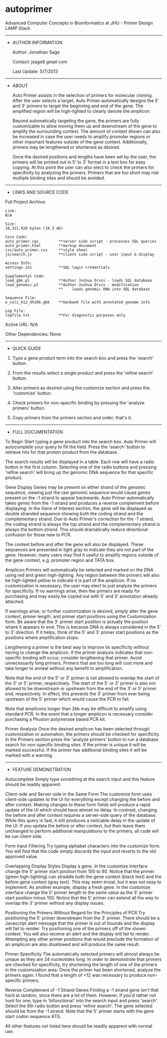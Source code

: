 autoprimer
==========

Advanced Computer Concepts in Bioinformatics at JHU - Primer Design LAMP Stack

************************************************************************
* AUTHOR INFORMATION

  Author: Jonathan Sage
  
  Contact: jsage8 gmail com
  
  Last Update: 5/7/2013

************************************************************************
* ABOUT

  Auto Primer assists in the selection of primers for molecular cloning. 
  After the user selects a target, Auto Primer automatically designs the 
  5' and 3' primers to target the beginning and end of the gene. The 
  amplified region will be high-lighted to clearly denote the amplicon.
  
  Beyond automatically targeting the gene, the primers are fully 
  customizable to allow moving them up and downstream of the gene to 
  amplify the surrounding context. The amount of context shown can also be 
  increased in case the user needs to amplify promoter regions or other 
  important features outside of the gene context. Additionally, primers 
  may be lengthened or shortened as desired.
  
  Once the desired positions and lengths have been set by the user, the 
  primers will be printed out in 5' to 3' format in a text box for easy 
  copying. At this point the user can also elect to check the primers for 
  specificity by analyzing the primers. Primers that are too short may 
  risk multiple binding sites and should be avoided.

************************************************************************
* LINKS AND SOURCE CODE

Full Project Archive:
	
	Link:
	N/A
	
	Size:
	10,321,920 bytes (10.3 mb)
	
	Core Code:
	auto_primer.cgi			**server side script - processes SQL queries
	auto_primer.html		**markup document
	css/auto_primer.css		**style sheet
	js/search.js			**client side script - user input & display
	
	Access Info:
	settings.ini			**SQL login credentials
	
	Supplemental Code:
	load_gbk.pl				**Author Joshua Orvis - loads SQL database
	load_genomic.pl			**Author Joshua Orvis - modification 
	                        **    loads genomic DNA into SQL database
	
	Sequence File:
	e_coli_k12_dh10b.gbk	**Genbank file with annotated genome info
	
	Log File:
	logfile.txt				**For diagnostic purposes only

Active URL:
	N/A
	
Other Dependencies:
	None

************************************************************************
* QUICK GUIDE

1. Type a gene product term into the search box and press the 'search' 
	button.
	
2. From the results select a single product and press the 
	'refine search' button.
	
3. Alter primers as desired using the customize section and press the 
	'customize' button.
	
4. Check primers for non-specific binding by pressing the 
	'analyze primers' button.
	
5. Copy primers from the primers section and order; that's it.

************************************************************************
* FULL DOCUMENTATION

To Begin
Start typing a gene product into the search box. Auto Primer will 
autocomplete your query to fill the field. Press the 'search' button to 
retrieve hits for that protein product from the database.

The search results will be displayed in a table. Each row will have a 
radio button in the first column. Selecting one of the radio buttons and 
pressing 'refine search' will bring up the genomic DNA sequence for that 
specific product.

Gene Display
Genes may be present on either strand of the genomic sequence, viewing 
just the raw genomic sequence would cause genes present on the -1 strand 
to appear backwards. Auto Primer automatically takes genes from the -1 
strand and produces a reverse complement before displaying. In the Gene 
of Interest section, the gene will be displayed as double stranded 
sequence showing both the coding strand and the complementary strand. 
Due to Auto Primer's correction for the -1 strand, the coding strand is 
always the top strand and the complementary strand is always the bottom 
strand. This should dramatically reduce directional confusion for those 
new to PCR.

The context before and after the gene will also be displayed. These 
sequences are presented in light gray to indicate they are not part of 
the gene. However, many users may find it useful to amplify regions 
outside of the gene context, e.g. promoter region and TATA box.

Amplicon
Primers will automatically be selected and marked on the DNA using red 
and green high-lighting. Any region between the primers will also be 
high-lighted yellow to indicate it is part of the amplicon. If no 
customization is necessary, the user may elect to just analyze the 
primers for specificity. If no warnings arise, then the primers are 
ready for purchasing and may easily be copied out with 5' and 3' 
annotation already attached.

If warnings arise, or further customization is desired, simply alter 
the gene context, primer length, and primer start positions using the 
Customization form. Be aware that the 3' primer start position is 
actually the position where it appears to end. This is because DNA 
is always considered in the 5' to 3' direction. If it helps, think of 
the 5' and 3' primer start positions as the positions where 
amplification stops.

Lengthening a primer is the best way to improve its specificity without 
having to change the amplicon. If the primer analysis indicates that 
non-specific binding will occur, consider lengthening that primer. 
Avoid unnecessarily long primers. Primers that are too long will cost 
more and take longer to anneal without any benefit to amplification.

Note that the end of the 5' or 3' primer is not allowed to overlap the 
start of the 3' or 5' primer, respectively. The start of the 5' or 3' 
primer is also not allowed to be downstream or upstream from the end of 
the 3' or 5' primer end, respectively. In effect, this prevents the 3' 
primer from ever being upstream of the 5' primer which would cause the 
PCR to fail.

Note that amplicons longer than 2kb may be difficult to amplify using 
standard PCR. In the event that a longer amplicon is necessary consider 
purchasing a Phusion polymerase based PCR kit.

Primer Analysis
Once the desired amplicon has been selected through customization or 
automation, the primers should be checked for specificity. In the 
Primers section press the 'analyze primers' button to run a database 
search for non-specific binding sites. If the primer is unique it will 
be marked successful. If the primer has additional binding sites it will 
be marked with a warning.

************************************************************************
* FEATURE DEMONSTRATION

Autocomplete
Simply type something at the search input and this feature should be
readily apparent.

Client-side and Server-side in the Same Form
The customize form uses client-side updates to the UI for everything
except changing the before and after context. Making changes to these 
form fields will produce a rapid update of the UI which should have
almost no delay. In contrast, changing the before and after context
requires a server-side query of the database. While this query is fast,
it still produces a noticable delay in the update of the UI. If you 
update the before or after context, but then leave them unchanged to 
perform additional manipulations to the primers, all code will be run 
client-side.

Form Input Filtering
Try typing alphabet characters into the customize form. You will find 
that the code simply discards the input and reverts to the old approved
value.

Overlapping Display Styles
Display a gene. In the customize interface change the 5' primer start
position from 100 to 90. Notice that the primer (green high-lighting) 
can straddle both the gene context (black text) and the before gene 
context (gray text). This may seem trivial, but it was not easy to 
implement. As another example, display a fresh gene. In the customize
interface change the 5' primer length to the same value as the 3' primer
start position minus 100. Notice that the 5' primer can extend all the 
way to overlap the 3' primer without any display issues.

Positioning the Primers Without Regard for the Principles of PCR
Try positioning the 5' primer downstream from the 3' primer. There 
should be a Javascript alert message that the primer is out of bounds 
and the display will fail to render. Try positioning one of the primers 
off of the shown context. You will also receive an alert and the display
will fail to render. Attempting any other primer positions that would
preclude the formation of an amplicon are also disallowed and will
produce the same result.

Primer Specificity
The automatically selected primers will almost always be unique as they 
are 24 nucleotides long. In order to demonstrate that primers are 
checked for specificity, try shortening the length of one of the primers
in the customization area. Once the primer has been shortened, analyze
the primers again. I found that a length of <12 was necessary to produce
non-specific primers.

Reverse Complement of -1 Strand Genes
Finding a -1 strand gene isn't that hard at random, since there are a 
lot of them. However, if you'd rather not hunt for one, type in 
'bifunctional' into the search input and press 'search'. Select the 6th
radio button and press 'refine search'. The gene selected should be from
the -1 strand. Note that the 5' primer starts with the gene start codon
sequence ATG.

All other features not listed here should be readily apparent with
normal use.









